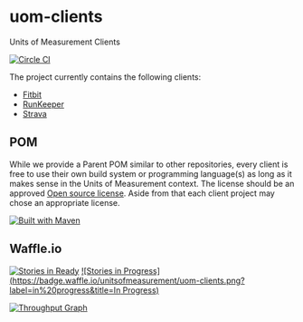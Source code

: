 uom-clients
===========

Units of Measurement Clients

[![Circle CI](https://circleci.com/gh/unitsofmeasurement/uom-clients.svg?style=svg)](https://circleci.com/gh/unitsofmeasurement/uom-clients) 

The project currently contains the following clients:
- [Fitbit](fitbit)
- [RunKeeper](runkeeper)
- [Strava](strava)

## POM
While we provide a Parent POM similar to other repositories, every client is free to use their own build system or programming language(s) as long as it makes sense in the Units of Measurement context. The license should be an approved [Open source license](https://opensource.org/licenses). Aside from that each client project may chose an appropriate license.

[![Built with Maven](http://maven.apache.org/images/logos/maven-feather.png)](http://maven.org/)

Waffle.io
------------
[![Stories in Ready](https://badge.waffle.io/unitsofmeasurement/uom-clients.png?label=ready&title=Ready)](https://waffle.io/unitsofmeasurement/uom-clients)
[![Stories in Progress](https://badge.waffle.io/unitsofmeasurement/uom-clients.png?label=in%20progress&title=In Progress)](https://waffle.io/unitsofmeasurement/uom-clients)

[![Throughput Graph](https://graphs.waffle.io/unitsofmeasurement/uom-clients/throughput.svg)](https://waffle.io/unitsofmeasurement/uom-clients/metrics)
